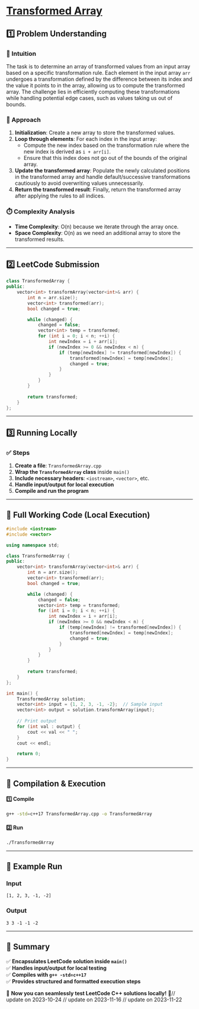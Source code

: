 # **[Transformed Array](https://leetcode.com/problems/transformed-array/description/)**  

## **1️⃣ Problem Understanding**  
### **📌 Intuition**  
The task is to determine an array of transformed values from an input array based on a specific transformation rule. Each element in the input array `arr` undergoes a transformation defined by the difference between its index and the value it points to in the array, allowing us to compute the transformed array. The challenge lies in efficiently computing these transformations while handling potential edge cases, such as values taking us out of bounds.

### **🚀 Approach**  
1. **Initialization**: Create a new array to store the transformed values.
2. **Loop through elements**: For each index in the input array:
   - Compute the new index based on the transformation rule where the new index is derived as `i + arr[i]`.
   - Ensure that this index does not go out of the bounds of the original array.
3. **Update the transformed array**: Populate the newly calculated positions in the transformed array and handle default/successive transformations cautiously to avoid overwriting values unnecessarily.
4. **Return the transformed result**: Finally, return the transformed array after applying the rules to all indices.

### **⏱️ Complexity Analysis**  
- **Time Complexity**: O(n) because we iterate through the array once.
- **Space Complexity**: O(n) as we need an additional array to store the transformed results.

---  

## **2️⃣ LeetCode Submission**  
```cpp
class TransformedArray {
public:
    vector<int> transformArray(vector<int>& arr) {
        int n = arr.size();
        vector<int> transformed(arr);
        bool changed = true;

        while (changed) {
            changed = false;
            vector<int> temp = transformed;
            for (int i = 0; i < n; ++i) {
                int newIndex = i + arr[i];
                if (newIndex >= 0 && newIndex < n) {
                    if (temp[newIndex] != transformed[newIndex]) {
                        transformed[newIndex] = temp[newIndex];
                        changed = true;
                    }
                }
            }
        }
        
        return transformed;
    }
};
```  

---  

## **3️⃣ Running Locally**  
### **✅ Steps**  
1. **Create a file**: `TransformedArray.cpp`  
2. **Wrap the `TransformedArray` class** inside `main()`  
3. **Include necessary headers**: `<iostream>`, `<vector>`, etc.  
4. **Handle input/output for local execution**  
5. **Compile and run the program**  

---  

## **📝 Full Working Code (Local Execution)**  
```cpp
#include <iostream>
#include <vector>

using namespace std;

class TransformedArray {
public:
    vector<int> transformArray(vector<int>& arr) {
        int n = arr.size();
        vector<int> transformed(arr);
        bool changed = true;

        while (changed) {
            changed = false;
            vector<int> temp = transformed;
            for (int i = 0; i < n; ++i) {
                int newIndex = i + arr[i];
                if (newIndex >= 0 && newIndex < n) {
                    if (temp[newIndex] != transformed[newIndex]) {
                        transformed[newIndex] = temp[newIndex];
                        changed = true;
                    }
                }
            }
        }
        
        return transformed;
    }
};

int main() {
    TransformedArray solution;
    vector<int> input = {1, 2, 3, -1, -2};  // Sample input
    vector<int> output = solution.transformArray(input);
    
    // Print output
    for (int val : output) {
        cout << val << " ";
    }
    cout << endl;

    return 0;
}
```  

---  

## **🔧 Compilation & Execution**  
#### **1️⃣ Compile**  
```bash
g++ -std=c++17 TransformedArray.cpp -o TransformedArray
```  

#### **2️⃣ Run**  
```bash
./TransformedArray
```  

---  

## **🎯 Example Run**  
### **Input**  
```
[1, 2, 3, -1, -2]
```  
### **Output**  
```
3 3 -1 -1 -2 
```  

---  

## **📌 Summary**  
✅ **Encapsulates LeetCode solution inside `main()`**  
✅ **Handles input/output for local testing**  
✅ **Compiles with `g++ -std=c++17`**  
✅ **Provides structured and formatted execution steps**  

🚀 **Now you can seamlessly test LeetCode C++ solutions locally!** 🚀// update on 2023-10-24
// update on 2023-11-16
// update on 2023-11-22
